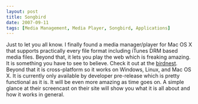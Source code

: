 ```yaml
---
layout: post
title: Songbird
date: 2007-09-11
tags: [Media Management, Media Player, Songbird, Applications]
---
```

Just to let you all know. I finally found a media manager/player for Mac OS X
that supports practically every file format including iTunes DRM based media
files. Beyond that, it lets you play the web which is freaking amazing. It is
something you have to see to believe. Check it out at the
[birdnest](http://songbirdnest.com/). Beyond that it is cross-platform so it
works on Windows, Linux, and Mac OS X. It is currently only available by
developer pre-release which is pretty functional as it is. It will be even more
amazing as time goes on. A simple glance at their screencast on their site will
show you what it is all about and how it works in general.
